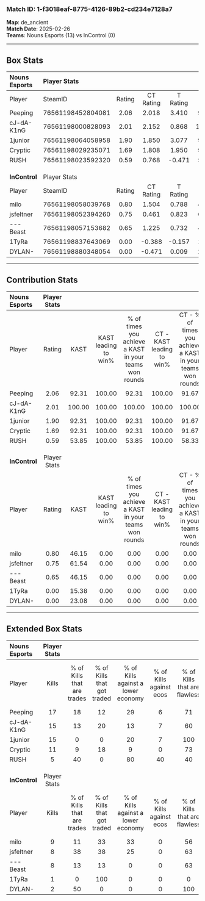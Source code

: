 ### Match ID: 1-f3018eaf-8775-4126-89b2-cd234e7128a7  
**Map**: de_ancient  
**Match Date**: 2025-02-26  
**Teams**: Nouns Esports (13) vs InControl (0)  

---  

## Box Stats  

| **Nouns Esports** | Player Stats      |        |           |          |        |       |       |         |        |      |     |
| :- | :- | :-: | :-: | :-: | :-: | :-: | :-: | :-: | :-: | :-: | :-: |
| Player            | SteamID           | Rating | CT Rating | T Rating |  KAST  |  ADR  | Kills | Assists | Deaths | K/D  | HS% |
| Peeping           | 76561198452804081 |  2.06  |   2.018   |  3.410   | 92.31  | 118.9 |  17   |    3    |   5    | 3.40 | 41  |
| cJ-dA-K1nG        | 76561198000828093 |  2.01  |   2.152   |  0.868   | 100.00 | 109.9 |  15   |    4    |   4    | 3.75 | 60  |
| 1junior           | 76561198064058958 |  1.90  |   1.850   |  3.077   | 92.31  | 104.5 |  15   |    5    |   5    | 3.00 | 26  |
| Cryptic           | 76561198029235071 |  1.69  |   1.808   |  1.950   | 92.31  | 124.0 |  11   |    9    |   6    | 1.83 | 54  |
| RUSH              | 76561198023592320 |  0.59  |   0.768   |  -0.471  | 53.85  | 38.1  |   5   |    1    |   8    | 0.63 | 20  |
|                   |                   |        |           |          |        |       |       |         |        |      |     |
|                   |                   |        |           |          |        |       |       |         |        |      |     |
|                   |                   |        |           |          |        |       |       |         |        |      |     |
| **InControl**     | Player Stats      |        |           |          |        |       |       |         |        |      |     |
| Player            | SteamID           | Rating | CT Rating | T Rating |  KAST  |  ADR  | Kills | Assists | Deaths | K/D  | HS% |
| milo              | 76561198058039768 |  0.80  |   1.504   |  0.788   | 46.15  | 72.9  |   9   |    3    |   11   | 0.82 | 66  |
| jsfeltner         | 76561198052394260 |  0.75  |   0.461   |  0.823   | 61.54  | 68.3  |   8   |    3    |   13   | 0.62 | 62  |
| ---Beast          | 76561198057153682 |  0.65  |   1.225   |  0.732   | 46.15  | 75.5  |   8   |    1    |   13   | 0.62 | 62  |
| 1TyRa             | 76561198837643069 |  0.00  |  -0.388   |  -0.157  | 15.38  | 21.5  |   1   |    1    |   13   | 0.08 | 100 |
| DYLAN-            | 76561198880348054 |  0.00  |  -0.471   |  0.009   | 23.08  | 29.0  |   2   |    1    |   13   | 0.15 | 50  |
---  

## Contribution Stats  

| **Nouns Esports** | Player Stats |        |                      |                                                        |                           |                                                             |                          |                                                            |
| :- | :-: | :-: | :-: | :-: | :-: | :-: | :-: | :-: |
| Player            |    Rating    |  KAST  | KAST leading to win% | % of times you achieve a KAST in your teams won rounds | CT - KAST leading to win% | CT - % of times you achieve a KAST in your teams won rounds | T - KAST leading to win% | T - % of times you achieve a KAST in your teams won rounds |
| Peeping           |     2.06     | 92.31  |        100.00        |                         92.31                          |          100.00           |                            91.67                            |          100.00          |                           100.00                           |
| cJ-dA-K1nG        |     2.01     | 100.00 |        100.00        |                         100.00                         |          100.00           |                           100.00                            |          100.00          |                           100.00                           |
| 1junior           |     1.90     | 92.31  |        100.00        |                         92.31                          |          100.00           |                            91.67                            |          100.00          |                           100.00                           |
| Cryptic           |     1.69     | 92.31  |        100.00        |                         92.31                          |          100.00           |                            91.67                            |          100.00          |                           100.00                           |
| RUSH              |     0.59     | 53.85  |        100.00        |                         53.85                          |          100.00           |                            58.33                            |           0.00           |                            0.00                            |
|                   |              |        |                      |                                                        |                           |                                                             |                          |                                                            |
|                   |              |        |                      |                                                        |                           |                                                             |                          |                                                            |
|                   |              |        |                      |                                                        |                           |                                                             |                          |                                                            |
| **InControl**     | Player Stats |        |                      |                                                        |                           |                                                             |                          |                                                            |
| Player            |    Rating    |  KAST  | KAST leading to win% | % of times you achieve a KAST in your teams won rounds | CT - KAST leading to win% | CT - % of times you achieve a KAST in your teams won rounds | T - KAST leading to win% | T - % of times you achieve a KAST in your teams won rounds |
| milo              |     0.80     | 46.15  |         0.00         |                          0.00                          |           0.00            |                            0.00                             |           0.00           |                            0.00                            |
| jsfeltner         |     0.75     | 61.54  |         0.00         |                          0.00                          |           0.00            |                            0.00                             |           0.00           |                            0.00                            |
| ---Beast          |     0.65     | 46.15  |         0.00         |                          0.00                          |           0.00            |                            0.00                             |           0.00           |                            0.00                            |
| 1TyRa             |     0.00     | 15.38  |         0.00         |                          0.00                          |           0.00            |                            0.00                             |           0.00           |                            0.00                            |
| DYLAN-            |     0.00     | 23.08  |         0.00         |                          0.00                          |           0.00            |                            0.00                             |           0.00           |                            0.00                            |
---  

## Extended Box Stats  

| **Nouns Esports** | Player Stats |                            |                            |                                    |                         |                              |                                 |        |                             |                                     |                          |                               |                            |
| :- | :-: | :-: | :-: | :-: | :-: | :-: | :-: | :-: | :-: | :-: | :-: | :-: | :-: |
| Player            |    Kills     | % of Kills that are trades | % of Kills that got traded | % of Kills against a lower economy | % of Kills against ecos | % of Kills that are flawless | % of Kills that are close duels | Deaths | % of Deaths that get traded | % of Deaths against a lower economy | % of Deaths against ecos | % of Deaths that are flawless | % of Deaths that are close |
| Peeping           |      17      |             18             |             12             |                 29                 |            6            |              71              |                6                |   5    |             20              |                 20                  |            0             |              60               |             0              |
| cJ-dA-K1nG        |      15      |             13             |             20             |                 13                 |            7            |              60              |                0                |   4    |             25              |                  0                  |            0             |              50               |             0              |
| 1junior           |      15      |             0              |             0              |                 20                 |            7            |             100              |                0                |   5    |             20              |                  0                  |            0             |              100              |             0              |
| Cryptic           |      11      |             9              |             18             |                 9                  |            0            |              73              |                0                |   6    |             50              |                 17                  |            0             |              33               |             0              |
| RUSH              |      5       |             40             |             0              |                 80                 |           40            |              40              |                0                |   8    |             25              |                 13                  |            0             |              63               |             13             |
|                   |              |                            |                            |                                    |                         |                              |                                 |        |                             |                                     |                          |                               |                            |
|                   |              |                            |                            |                                    |                         |                              |                                 |        |                             |                                     |                          |                               |                            |
|                   |              |                            |                            |                                    |                         |                              |                                 |        |                             |                                     |                          |                               |                            |
| **InControl**     | Player Stats |                            |                            |                                    |                         |                              |                                 |        |                             |                                     |                          |                               |                            |
| Player            |    Kills     | % of Kills that are trades | % of Kills that got traded | % of Kills against a lower economy | % of Kills against ecos | % of Kills that are flawless | % of Kills that are close duels | Deaths | % of Deaths that get traded | % of Deaths against a lower economy | % of Deaths against ecos | % of Deaths that are flawless | % of Deaths that are close |
| milo              |      9       |             11             |             33             |                 33                 |            0            |              56              |               11                |   11   |              9              |                  0                  |            0             |              82               |             0              |
| jsfeltner         |      8       |             38             |             38             |                 25                 |            0            |              63              |                0                |   13   |              8              |                  8                  |            0             |              77               |             8              |
| ---Beast          |      8       |             13             |             13             |                 0                  |            0            |              63              |                0                |   13   |             23              |                  8                  |            0             |              62               |             0              |
| 1TyRa             |      1       |             0              |            100             |                 0                  |            0            |              0               |                0                |   13   |              8              |                  8                  |            0             |              77               |             0              |
| DYLAN-            |      2       |             50             |             0              |                 0                  |            0            |             100              |                0                |   13   |              8              |                  8                  |            0             |              69               |             0              |
